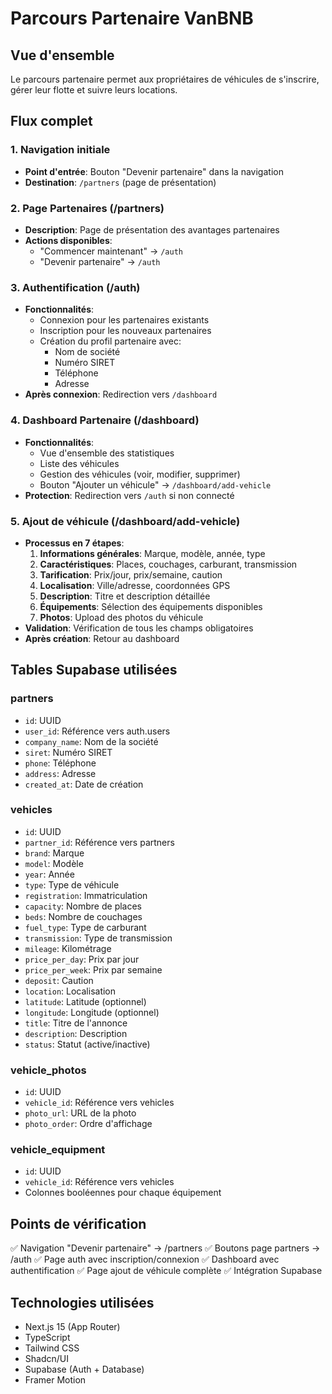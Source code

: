 # Parcours Partenaire VanBNB

## Vue d'ensemble
Le parcours partenaire permet aux propriétaires de véhicules de s'inscrire, gérer leur flotte et suivre leurs locations.

## Flux complet

### 1. Navigation initiale
- **Point d'entrée**: Bouton "Devenir partenaire" dans la navigation
- **Destination**: `/partners` (page de présentation)

### 2. Page Partenaires (/partners)
- **Description**: Page de présentation des avantages partenaires
- **Actions disponibles**:
  - "Commencer maintenant" → `/auth`
  - "Devenir partenaire" → `/auth`

### 3. Authentification (/auth)
- **Fonctionnalités**:
  - Connexion pour les partenaires existants
  - Inscription pour les nouveaux partenaires
  - Création du profil partenaire avec:
    - Nom de société
    - Numéro SIRET
    - Téléphone
    - Adresse
- **Après connexion**: Redirection vers `/dashboard`

### 4. Dashboard Partenaire (/dashboard)
- **Fonctionnalités**:
  - Vue d'ensemble des statistiques
  - Liste des véhicules
  - Gestion des véhicules (voir, modifier, supprimer)
  - Bouton "Ajouter un véhicule" → `/dashboard/add-vehicle`
- **Protection**: Redirection vers `/auth` si non connecté

### 5. Ajout de véhicule (/dashboard/add-vehicle)
- **Processus en 7 étapes**:
  1. **Informations générales**: Marque, modèle, année, type
  2. **Caractéristiques**: Places, couchages, carburant, transmission
  3. **Tarification**: Prix/jour, prix/semaine, caution
  4. **Localisation**: Ville/adresse, coordonnées GPS
  5. **Description**: Titre et description détaillée
  6. **Équipements**: Sélection des équipements disponibles
  7. **Photos**: Upload des photos du véhicule
- **Validation**: Vérification de tous les champs obligatoires
- **Après création**: Retour au dashboard

## Tables Supabase utilisées

### partners
- `id`: UUID
- `user_id`: Référence vers auth.users
- `company_name`: Nom de la société
- `siret`: Numéro SIRET
- `phone`: Téléphone
- `address`: Adresse
- `created_at`: Date de création

### vehicles
- `id`: UUID
- `partner_id`: Référence vers partners
- `brand`: Marque
- `model`: Modèle
- `year`: Année
- `type`: Type de véhicule
- `registration`: Immatriculation
- `capacity`: Nombre de places
- `beds`: Nombre de couchages
- `fuel_type`: Type de carburant
- `transmission`: Type de transmission
- `mileage`: Kilométrage
- `price_per_day`: Prix par jour
- `price_per_week`: Prix par semaine
- `deposit`: Caution
- `location`: Localisation
- `latitude`: Latitude (optionnel)
- `longitude`: Longitude (optionnel)
- `title`: Titre de l'annonce
- `description`: Description
- `status`: Statut (active/inactive)

### vehicle_photos
- `id`: UUID
- `vehicle_id`: Référence vers vehicles
- `photo_url`: URL de la photo
- `photo_order`: Ordre d'affichage

### vehicle_equipment
- `id`: UUID
- `vehicle_id`: Référence vers vehicles
- Colonnes booléennes pour chaque équipement

## Points de vérification

✅ Navigation "Devenir partenaire" → /partners
✅ Boutons page partners → /auth
✅ Page auth avec inscription/connexion
✅ Dashboard avec authentification
✅ Page ajout de véhicule complète
✅ Intégration Supabase

## Technologies utilisées
- Next.js 15 (App Router)
- TypeScript
- Tailwind CSS
- Shadcn/UI
- Supabase (Auth + Database)
- Framer Motion